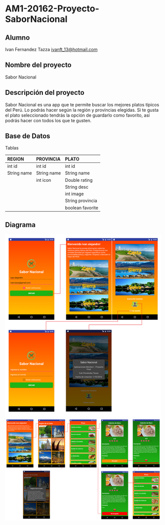 # AM1-20162-Proyecto-SaborNacional

## Alumno
Ivan Fernandez Tazza ivanft_13@hotmail.com

## Nombre del proyecto 
Sabor Nacional

## Descripción del proyecto
Sabor Nacional es una app que te permite buscar los mejores platos típicos del Perú. Lo podrás hacer según la región y    provincias elegidas. Si te gusta el plato seleccionado tendrás la opción de guardarlo como favorito, así podrás hacer con todos los que te gusten. 

## Base de Datos
Tablas

| REGION      | PROVINCIA   | PLATO            |
| :---------- | :---------- | :--------------- |
| int id      | int id      | int id           |
| String name | String name | String name      |
|             | int icon    | Double rating    |
|             |             | String desc      |
|             |             | int image        |
|             |             | String provincia |
|             |             | boolean favorite |

## Diagrama

![](https://github.com/isil-pe/AM1-20162-Proyecto-SaborNacional/blob/master/sn_diagrama_a.png)
![](https://github.com/isil-pe/AM1-20162-Proyecto-SaborNacional/blob/master/sn_diagrama_b.png)
